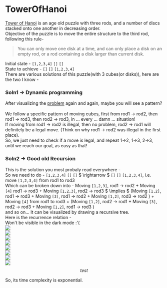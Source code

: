 # TowerOfHanoi

[Tower of Hanoi](https://en.wikipedia.org/wiki/Tower_of_Hanoi) is an age old puzzle with three rods, and a number of discs stacked onto one another in decreasing order. <br>
Objective of the puzzle is to move the entire structure to the third rod, following this rule- 
> You can only move one disk at a time, and can only place a disk on an empty rod, or a rod containing a disk larger than current disk.

Initial state - `[1,2,3,4]` `[]` `[]` <br>
State to achieve - `[]` `[]` `[1,2,3,4]` <br>
There are various solutions of this puzzle(with 3 cubes(or disks)), here are the two I know -  

### Soln1 -> Dynamic programming

After visualizing the [problem](http://towersofhanoi.info/Animate.aspx) again and again, maybe you will see a pattern? <br> <br>
We follow a specific pattern of moving cubes, first from rod1 -> rod2, then rod1 -> rod3, then rod2 -> rod3, in ... every ... damn ... situation! <br>
If moving from rod1 -> rod2 is illegal, then no problem, rod2 -> rod1 will definitely be a legal move. (Think on why rod1 -> rod2 was illegal in the first place). <br>
So, we just need to check if a move is legal, and repeat 1->2, 1->3, 2->3, until we reach our goal, as easy as that!

### Soln2 -> Good old Recursion

This is the solution you most probaly read everywhere - <br>
So we need to do - `[1,2,3,4]` `[]` `[]` $ \rightarrow $ `[]` `[]` `[1,2,3,4]`, i.e. move `[1,2,3,4]` from rod1 to rod3 <br>
Which can be broken down into - Moving `[1,2,3]`, rod1 -> rod2 + Moving `[4]` rod1 -> rod3 + Moving `[1,2,3]`, rod2 -> rod3
$ \implies $ (Moving `[1,2]`, rod1 -> rod3 + Moving `[3]`, rod1 -> rod2 + Moving `[1,2]`, rod3 -> rod2 ) + Moving `[4]` from rod1 to rod3 + (Moving `[1,2]`, rod2 -> rod1 + Moving `[3]`, rod2 -> rod3 + Moving `[1,2]`, rod1 -> rod3 ) <br>
and so on...
It can be visualized by drawing a recursive tree. <br>
Here is the recurrence relation - <br>
Won't be visible in the dark mode :'( <br>
<img src="https://render.githubusercontent.com/render/math?math=T(n) = T(n-1) + 1 + T(n-1)"> <br>
<img src="https://render.githubusercontent.com/render/math?math=T(n) = 2\times T(n-1) + 1"> <br>
<img src="https://render.githubusercontent.com/render/math?math=T(n) = 2\times[2\times T(n-2) + 1] + 1"> <br>
<img src="https://render.githubusercontent.com/render/math?math=T(n) = 2\times [2\times [2\times T(n-3) + 1] + 1] + 1"> <br>
<img src="https://render.githubusercontent.com/render/math?math=T(n) = 2^{k} \times T(n-k) + (2^{k}-1)"> <br>
<img src="https://render.githubusercontent.com/render/math?math=T(n) = 2^{n-1} \times T(1) + (2^{n-1}-1)"> <br>
<img src="https://render.githubusercontent.com/render/math?math=T(n) = 2^{n-1} + 2^{n-1}-1"> <br>
<img src="https://render.githubusercontent.com/render/math?math=T(n) = 2^{n}-1"> <br>
$$ test $$

So, its time complexity is exponential.
